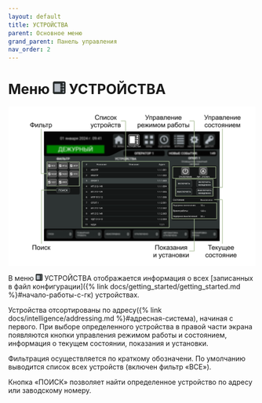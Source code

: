 ```yaml
---
layout: default
title: УСТРОЙСТВА
parent: Основное меню
grand_parent: Панель управления
nav_order: 2
---
```


# Меню <img src="../../assets/icons/menus/m_ustroystva.png" width="26" height="26"> УСТРОЙСТВА

<p align="center">
<img src="../../assets/images/devices.png">
</p>

В меню <img src="../../assets/icons/menus/m_ustroystva.png" width="14" height="14"> УСТРОЙСТВА отображается информация о всех [записанных в файл конфигурации]({% link docs/getting_started/getting_started.md %}#начало-работы-с-гк) устройствах.

Устройства отсортированы по адресу({% link docs/intelligence/addressing.md %}#адресная-система), начиная с первого. При выборе определенного устройства в правой части экрана появляются кнопки управления режимом работы и состоянием, информация о текущем состоянии, показания и установки.

Фильтрация осуществляется по краткому обозначени. По умолчанию выводится список всех устройств (включен фильтр «ВСЕ»).

Кнопка «ПОИСК» позволяет найти определенное устройство по адресу или заводскому номеру.

